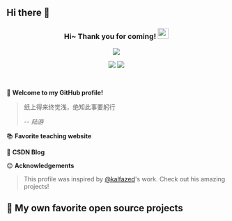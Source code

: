 ## Hi there 👋

<h3 align="center">
    Hi~ Thank you for coming!
    <img src="./imgs/hands.webp" width="25px">
</h3>

<!-- Typing SVG - https://github.com/DenverCoder1/readme-typing-svg -->
<!-- Typing SVG Fast Demo - https://readme-typing-svg.herokuapp.com/demo/ -->
<p align="center">
    <img src="https://readme-typing-svg.herokuapp.com?color=e65e2a&width=450&height=45&lines=Always+like+to+explore+new+things">
</p>

<p align="center">
    <img src="https://img.shields.io/badge/gender-%F0%9F%A4%B5 gentleman-critical">
    <img src="https://img.shields.io/static/v1?label=Location&message=Changsha&color=7BB32E&logo=audacity">
</p>

<br/>

🎉 **Welcome to my GitHub profile!**
> 纸上得来终觉浅，绝知此事要躬行
>
> -- <cite><em>陆游</em></cite>

📚 **Favorite teaching website**


📝 **CSDN Blog**


😊 **Acknowledgements**

>This profile was inspired by [@kalfazed](https://github.com/kalfazed)'s work. Check out his amazing projects!

## 📘 My own favorite open source projects
